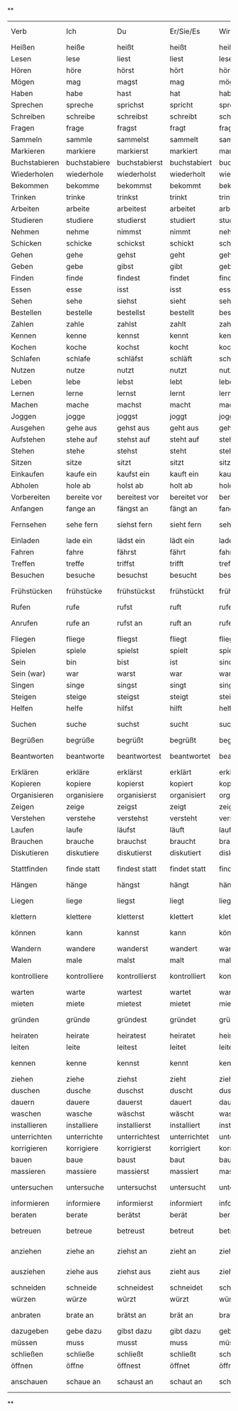 **

|               |              |               |              |               |              |               |                            |
| ------------- | ------------ | ------------- | ------------ | ------------- | ------------ | ------------- | -------------------------- |
| Verb          | Ich          | Du            | Er/Sie/Es    | Wir           | Ihr          | Sie/sie       | English Meaning            |
| Heißen        | heiße        | heißt         | heißt        | heißen        | heißt        | heißen        | to be called               |
| Lesen         | lese         | liest         | liest        | lesen         | lest         | lesen         | to read                    |
| Hören         | höre         | hörst         | hört         | hören         | hört         | hören         | to hear                    |
| Mögen         | mag          | magst         | mag          | mögen         | mögt         | mögen         | to like                    |
| Haben         | habe         | hast          | hat          | haben         | habt         | haben         | to have                    |
| Sprechen      | spreche      | sprichst      | spricht      | sprechen      | sprecht      | sprechen      | to speak                   |
| Schreiben     | schreibe     | schreibst     | schreibt     | schreiben     | schreibt     | schreiben     | to write                   |
| Fragen        | frage        | fragst        | fragt        | fragen        | fragt        | fragen        | to ask                     |
| Sammeln       | sammle       | sammelst      | sammelt      | sammeln       | sammelt      | sammeln       | to collect                 |
| Markieren     | markiere     | markierst     | markiert     | markieren     | markiert     | markieren     | to mark                    |
| Buchstabieren | buchstabiere | buchstabierst | buchstabiert | buchstabieren | buchstabiert | buchstabieren | to spell                   |
| Wiederholen   | wiederhole   | wiederholst   | wiederholt   | wiederholen   | wiederholt   | wiederholen   | to repeat                  |
| Bekommen      | bekomme      | bekommst      | bekommt      | bekommen      | bekommt      | bekommen      | to receive                 |
| Trinken       | trinke       | trinkst       | trinkt       | trinken       | trinkt       | trinken       | to drink                   |
| Arbeiten      | arbeite      | arbeitest     | arbeitet     | arbeiten      | arbeitet     | arbeiten      | to work                    |
| Studieren     | studiere     | studierst     | studiert     | studieren     | studiert     | studieren     | to study                   |
| Nehmen        | nehme        | nimmst        | nimmt        | nehmen        | nehmt        | nehmen        | to take                    |
| Schicken      | schicke      | schickst      | schickt      | schicken      | schickt      | schicken      | to send                    |
| Gehen         | gehe         | gehst         | geht         | gehen         | geht         | gehen         | to go                      |
| Geben         | gebe         | gibst         | gibt         | geben         | gebt         | geben         | to give                    |
| Finden        | finde        | findest       | findet       | finden        | findet       | finden        | to find                    |
| Essen         | esse         | isst          | isst         | essen         | esst         | essen         | to eat                     |
| Sehen         | sehe         | siehst        | sieht        | sehen         | seht         | sehen         | to see                     |
| Bestellen     | bestelle     | bestellst     | bestellt     | bestellen     | bestellt     | bestellen     | to order                   |
| Zahlen        | zahle        | zahlst        | zahlt        | zahlen        | zahlt        | zahlen        | to pay                     |
| Kennen        | kenne        | kennst        | kennt        | kennen        | kennt        | kennen        | to know                    |
| Kochen        | koche        | kochst        | kocht        | kochen        | kocht        | kochen        | to cook                    |
| Schlafen      | schlafe      | schläfst      | schläft      | schlafen      | schlaft      | schlafen      | to sleep                   |
| Nutzen        | nutze        | nutzt         | nutzt        | nutzen        | nutzt        | nutzen        | to use                     |
| Leben         | lebe         | lebst         | lebt         | leben         | lebt         | leben         | to live                    |
| Lernen        | lerne        | lernst        | lernt        | lernen        | lernt        | lernen        | to learn                   |
| Machen        | mache        | machst        | macht        | machen        | macht        | machen        | to do                      |
| Joggen        | jogge        | joggst        | joggt        | joggen        | joggt        | joggen        | to jog                     |
| Ausgehen      | gehe aus     | gehst aus     | geht aus     | gehen aus     | geht aus     | gehen aus     | to go out                  |
| Aufstehen     | stehe auf    | stehst auf    | steht auf    | stehen auf    | steht auf    | stehen auf    | to get up                  |
| Stehen        | stehe        | stehst        | steht        | stehen        | steht        | stehen        | to stand                   |
| Sitzen        | sitze        | sitzt         | sitzt        | sitzen        | sitzt        | sitzen        | to sit                     |
| Einkaufen     | kaufe ein    | kaufst ein    | kauft ein    | kaufen ein    | kauft ein    | kaufen ein    | to shop                    |
| Abholen       | hole ab      | holst ab      | holt ab      | holen ab      | holt ab      | holen ab      | to pick up                 |
| Vorbereiten   | bereite vor  | bereitest vor | bereitet vor | bereiten vor  | bereitet vor | bereiten vor  | to prepare                 |
| Anfangen      | fange an     | fängst an     | fängt an     | fangen an     | fangt an     | fangen an     | to begin                   |
| Fernsehen     | sehe fern    | siehst fern   | sieht fern   | sehen fern    | seht fern    | sehen fern    | to watch television        |
| Einladen      | lade ein     | lädst ein     | lädt ein     | laden ein     | ladet ein    | laden ein     | to invite                  |
| Fahren        | fahre        | fährst        | fährt        | fahren        | fahrt        | fahren        | to drive                   |
| Treffen       | treffe       | triffst       | trifft       | treffen       | trefft       | treffen       | to meet                    |
| Besuchen      | besuche      | besuchst      | besucht      | besuchen      | besucht      | besuchen      | to visit                   |
| Frühstücken   | frühstücke   | frühstückst   | frühstückt   | frühstücken   | frühstückt   | frühstücken   | to have breakfast          |
| Rufen         | rufe         | rufst         | ruft         | rufen         | ruft         | rufen         | to call                    |
| Anrufen       | rufe an      | rufst an      | ruft an      | rufen an      | ruft an      | rufen an      | to call (on the phone)     |
| Fliegen       | fliege       | fliegst       | fliegt       | fliegen       | fliegt       | fliegen       | to fly                     |
| Spielen       | spiele       | spielst       | spielt       | spielen       | spielt       | spielen       | to play                    |
| Sein          | bin          | bist          | ist          | sind          | seid         | sind          | to be                      |
| Sein (war)    | war          | warst         | war          | waren         | wart         | waren         | was/were                   |
| Singen        | singe        | singst        | singt        | singen        | singt        | singen        | to sing                    |
| Steigen       | steige       | steigst       | steigt       | steigen       | steigt       | steigen       | to rise                    |
| Helfen        | helfe        | hilfst        | hilft        | helfen        | helft        | helfen        | to help                    |
| Suchen        | suche        | suchst        | sucht        | suchen        | sucht        | suchen        | to search, to look for     |
| Begrüßen      | begrüße      | begrüßt       | begrüßt      | begrüßen      | begrüßt      | begrüßen      | to greet                   |
| Beantworten   | beantworte   | beantwortest  | beantwortet  | beantworten   | beantwortet  | beantworten   | to answer, to respond      |
| Erklären      | erkläre      | erklärst      | erklärt      | erklären      | erklärt      | erklären      | to explain                 |
| Kopieren      | kopiere      | kopierst      | kopiert      | kopieren      | kopiert      | kopieren      | to copy                    |
| Organisieren  | organisiere  | organisierst  | organisiert  | organisieren  | organisiert  | organisieren  | to organize                |
| Zeigen        | zeige        | zeigst        | zeigt        | zeigen        | zeigt        | zeigen        | to show                    |
| Verstehen     | verstehe     | verstehst     | versteht     | verstehen     | versteht     | verstehen     | to understand              |
| Laufen        | laufe        | läufst        | läuft        | laufen        | lauft        | laufen        | to run, to walk            |
| Brauchen      | brauche      | brauchst      | braucht      | brauchen      | braucht      | brauchen      | to need                    |
| Diskutieren   | diskutiere   | diskutierst   | diskutiert   | diskutieren   | diskutiert   | diskutieren   | to discuss                 |
| Stattfinden   | finde statt  | findest statt | findet statt | finden statt  | findet statt | finden statt  | to take place, occur       |
| Hängen        | hänge        | hängst        | hängt        | hängen        | hängt        | hängen        | to hang                    |
| Liegen        | liege        | liegst        | liegt        | liegen        | liegt        | liegen        | to lie, be located         |
| klettern      | klettere     | kletterst     | klettert     | klettern      | klettert     | klettern      | to climb                   |
| können        | kann         | kannst        | kann         | können        | könnt        | können        | can, to be able to         |
| Wandern       | wandere      | wanderst      | wandert      | wandern       | wandert      | wandern       | to hike/wander             |
| Malen         | male         | malst         | malt         | malen         | malt         | malen         | to paint/draw              |
| kontrolliere  | kontrolliere | kontrollierst | kontrolliert | kontrollieren | kontrolliert | kontrollieren | to check/control           |
| warten        | warte        | wartest       | wartet       | warten        | wartet       | warten        | to wait                    |
| mieten        | miete        | mietest       | mietet       | mieten        | mietet       | mieten        | to rent                    |
| gründen       | gründe       | gründest      | gründet      | gründen       | gründet      | gründen       | to establish/found         |
| heiraten      | heirate      | heiratest     | heiratet     | heiraten      | heiratet     | heiraten      | to marry                   |
| leiten        | leite        | leitest       | leitet       | leiten        | leitet       | leiten        | to lead                    |
| kennen        | kenne        | kennst        | kennt        | kennen        | kennt        | kennen        | to know (a person/place)   |
| ziehen        | ziehe        | ziehst        | zieht        | ziehen        | zieht        | ziehen        | to pull                    |
| duschen       | dusche       | duschst       | duscht       | duschen       | duscht       | duschen       | to shower                  |
| dauern        | dauere       | dauerst       | dauert       | dauern        | dauert       | dauern        | to last                    |
| waschen       | wasche       | wäschst       | wäscht       | waschen       | wascht       | waschens      | to wash                    |
| installieren  | installiere  | installierst  | installiert  | installieren  | installiert  | installieren  | to install                 |
| unterrichten  | unterrichte  | unterrichtest | unterrichtet | unterrichten  | unterrichtet | unterrichten  | to teach                   |
| korrigieren   | korrigiere   | korrigierst   | korrigiert   | korrigieren   | korrigiert   | korrigieren   | to correct                 |
| bauen         | baue         | baust         | baut         | bauen         | baut         | bauen         | to build                   |
| massieren     | massiere     | massierst     | massiert     | massieren     | massiert     | massieren     | to massage                 |
| untersuchen   | untersuche   | untersuchst   | untersucht   | untersuchen   | untersucht   | untersuchen   | to examine, to investigate |
| informieren   | informiere   | informierst   | informiert   | informieren   | informiert   | informieren   | to inform                  |
| beraten       | berate       | berätst       | berät        | beraten       | beratet      | beraten       | to advise                  |
| betreuen      | betreue      | betreust      | betreut      | betreuen      | betreut      | betreuen      | to care for, to look after |
| anziehen      | ziehe an     | ziehst an     | zieht an     | ziehen an     | zieht an     | ziehen an     | to put on clothes          |
| ausziehen     | ziehe aus    | ziehst aus    | zieht aus    | ziehen aus    | zieht aus    | ziehen aus    | to take off clothes        |
| schneiden     | schneide     | schneidest    | schneidet    | schneiden     | schneidet    | schneiden     | to cut                     |
| würzen        | würze        | würzt         | würzt        | würzen        | würzt        | würzen        | to season                  |
| anbraten      | brate an     | brätst an     | brät an      | braten an     | bratet an    | braten an     | to fry lightly / to sauté  |
| dazugeben     | gebe dazu    | gibst dazu    | gibt dazu    | geben dazu    | gebt dazu    | geben dazu    | to add (to)                |
| müssen        | muss         | musst         | muss         | müssen        | müsst        | müssen        | must, have to              |
| schließen     | schließe     | schließt      | schließt     | schließen     | schließt     | schließen     | to close                   |
| öffnen        | öffne        | öffnest       | öffnet       | öffnen        | öffnet       | öffnen        | to open                    |
| anschauen     | schaue an    | schaust an    | schaut an    | schauen an    | schaut an    | schauen an    | to look at, to watch       |



**